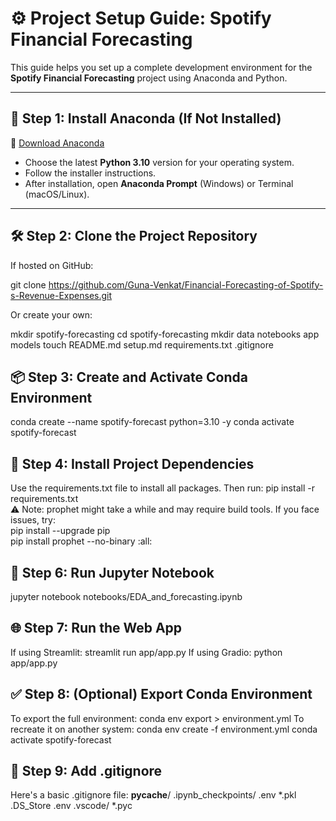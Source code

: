 # ⚙️ Project Setup Guide: Spotify Financial Forecasting

This guide helps you set up a complete development environment for the **Spotify Financial Forecasting** project using Anaconda and Python.

---

## 🧰 Step 1: Install Anaconda (If Not Installed)

🔗 [Download Anaconda](https://www.anaconda.com/products/distribution)

- Choose the latest **Python 3.10** version for your operating system.
- Follow the installer instructions.
- After installation, open **Anaconda Prompt** (Windows) or Terminal (macOS/Linux).

---

## 🛠️ Step 2: Clone the Project Repository

If hosted on GitHub:

git clone https://github.com/Guna-Venkat/Financial-Forecasting-of-Spotify-s-Revenue-Expenses.git

Or create your own:

mkdir spotify-forecasting
cd spotify-forecasting
mkdir data notebooks app models
touch README.md setup.md requirements.txt .gitignore

## 📦 Step 3: Create and Activate Conda Environment
conda create --name spotify-forecast python=3.10 -y
conda activate spotify-forecast

## 📜 Step 4: Install Project Dependencies
Use the requirements.txt file to install all packages.
Then run:
pip install -r requirements.txt   
⚠️ Note: prophet might take a while and may require build tools. If you face issues, try:  
pip install --upgrade pip  
pip install prophet --no-binary :all:  

## 🚀 Step 6: Run Jupyter Notebook
jupyter notebook notebooks/EDA_and_forecasting.ipynb
## 🌐 Step 7: Run the Web App
If using Streamlit:
streamlit run app/app.py
If using Gradio:
python app/app.py
## ✅ Step 8: (Optional) Export Conda Environment
To export the full environment:
conda env export > environment.yml
To recreate it on another system:
conda env create -f environment.yml
conda activate spotify-forecast
## 🧹 Step 9: Add .gitignore
Here's a basic .gitignore file:
__pycache__/
.ipynb_checkpoints/
.env
*.pkl
.DS_Store
.env
.vscode/
*.pyc
